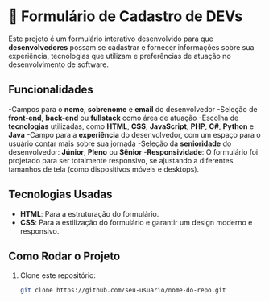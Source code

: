 # 🚀 Formulário de Cadastro de DEVs

Este projeto é um formulário interativo desenvolvido para que **desenvolvedores** possam se cadastrar e fornecer informações sobre sua experiência, tecnologias que utilizam e preferências de atuação no desenvolvimento de software.

## Funcionalidades
-Campos para o **nome**, **sobrenome** e **email** do desenvolvedor
-Seleção de **front-end**, **back-end** ou **fullstack** como área de atuação
-Escolha de **tecnologias** utilizadas, como **HTML**, **CSS**, **JavaScript**, **PHP**, **C#**, **Python** e **Java**
-Campo para a **experiência** do desenvolvedor, com um espaço para o usuário contar mais sobre sua jornada
-Seleção da **senioridade** do desenvolvedor: **Júnior**, **Pleno** ou **Sênior**
-**Responsividade**: O formulário foi projetado para ser totalmente responsivo, se ajustando a diferentes tamanhos de tela (como dispositivos móveis e desktops).

## Tecnologias Usadas
- **HTML**: Para a estruturação do formulário.
- **CSS**: Para a estilização do formulário e garantir um design moderno e responsivo.


## Como Rodar o Projeto

1. Clone este repositório:
   ```bash
   git clone https://github.com/seu-usuario/nome-do-repo.git
